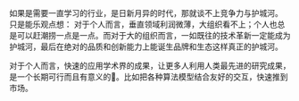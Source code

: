 如果是需要一直学习的行业，是日新月异的时代，那就谈不上竞争力与护城河。
只是能乐观点想：
对于个人而言，垂直领域利润微薄，大组织看不上；个人也总是可以赶潮捞一点是一点。而对于大的组织而言，一如既往的技术革新一定能成为护城河，最后在绝对的品质和创新能力上能诞生品牌和生态这样真正的护城河。

对于个人而言，快速的应用学术界的成果，让更多人利用人类最先进的研究成果，是一个长期可行而且有意义的🧭。比如把各种算法模型结合友好的交互，快速推到市场。